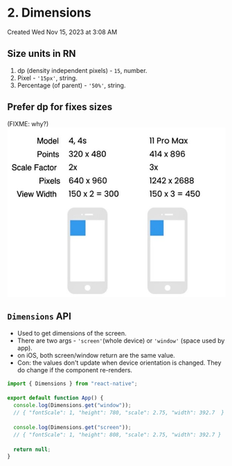 # 2. Dimensions
Created Wed Nov 15, 2023 at 3:08 AM

## Size units in RN
1.  dp (density independent pixels) - `15`, number.
2. Pixel - `'15px'`, string.
3. Percentage (of parent) - `'50%'`, string.

## Prefer dp for fixes sizes
(FIXME: why?)
![](../../../../../assets/dp.jpeg)
## `Dimensions` API
- Used to get dimensions of the screen.
-  There are two args - `'screen'`(whole device) or `'window'` (space used by app).
- on iOS, both screen/window return are the same value.
- Con: the values don't update when device orientation is changed. They do change if the component re-renders.
```jsx
import { Dimensions } from "react-native";

export default function App() {
  console.log(Dimensions.get("window"));
  // { "fontScale": 1, "height": 780, "scale": 2.75, "width": 392.7  }

  console.log(Dimensions.get("screen"));
  // { "fontScale": 1, "height": 808, "scale": 2.75, "width": 392.7 }

  return null;
}
```